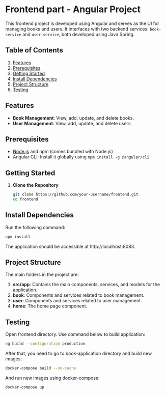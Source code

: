 # Frontend part - Angular Project

This frontend project is developed using Angular and serves as the UI for managing books and users. It interfaces with two backend services: `book-service` and `user-service`, both developed using Java Spring.

## Table of Contents

1. [Features](#features)
2. [Prerequisites](#prerequisites)
3. [Getting Started](#getting-started)
4. [Install Dependencies](#install-dependencies)
5. [Project Structure](#project-structure)
6. [Testing](#testing)

## Features

- **Book Management**: View, add, update, and delete books.
- **User Management**: View, add, update, and delete users.

## Prerequisites

- [Node.js](https://nodejs.org/) and npm (comes bundled with Node.js)
- Angular CLI: Install it globally using `npm install -g @angular/cli`

## Getting Started

1. **Clone the Repository**

   ```bash
   git clone https://github.com/your-username/frontend.git
   cd frontend
   ```

## Install Dependencies

Run the following command:

```bash
npm install
```

The application should be accessible at http://localhost:8083.

## Project Structure
The main folders in the project are:

1. **src/app**: Contains the main components, services, and models for the application.
2. **book**: Components and services related to book management.
3. **user**: Components and services related to user management.
4. **home**: The home page component.

## Testing

Open frontend directory. Use command below to build application:

```bash
ng build --configuration production
```

After that, you need to go to book-application directory and build new images:

```bash
docker-compose build --no-cache
```

And run new images using docker-compose:

```bash
docker-compose up
```

